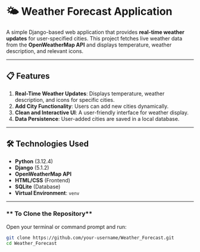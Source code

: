 # 🌤️ Weather Forecast Application

A simple Django-based web application that provides **real-time weather updates** for user-specified cities. This project fetches live weather data from the **OpenWeatherMap API** and displays temperature, weather description, and relevant icons.

---

## 📋 Features
1. **Real-Time Weather Updates**: Displays temperature, weather description, and icons for specific cities.
2. **Add City Functionality**: Users can add new cities dynamically.
3. **Clean and Interactive UI**: A user-friendly interface for weather display.
4. **Data Persistence**: User-added cities are saved in a local database.

---

## 🛠️ Technologies Used
- **Python** (3.12.4)
- **Django** (5.1.2)
- **OpenWeatherMap API**
- **HTML/CSS** (Frontend)
- **SQLite** (Database)
- **Virtual Environment**: `venv`
  
---


### ** To Clone the Repository**
Open your terminal or command prompt and run:
```bash
git clone https://github.com/your-username/Weather_Forecast.git
cd Weather_Forecast
